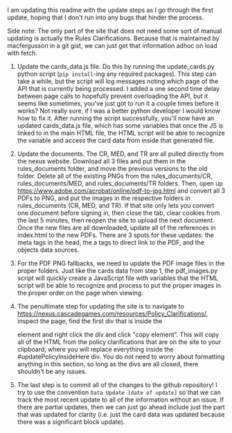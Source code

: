 I am updating this readme with the update steps as I go through the first update, hoping that I don't run into any bugs that hinder the process.

Side note: The only part of the site that does not need some sort of manual updating is actually the Rules Clarifications. Because that is maintained by macfergusson in a git gist, we can just get that information adhoc on load with fetch.

1) Update the cards_data.js file. Do this by running the update_cards.py python script (`pip install`-ing any required packages). This step can take a while, but the script will log messages noting which page of the API that is currently being processed. I added a one second time delay between page calls to hopefully prevent overloading the API, but it seems like sometimes, you've just got to run it a couple times before it works? Not really sure, if I was a better python developer I would know how to fix it. After running the script successfully, you'll now have an updated cards_data.js file, which has some variables that once the JS is linked to in the main HTML file, the HTML script will be able to recognize the variable and access the card data from inside that generated file.

2) Update the documents. The CR, MED, and TR are all pulled directly from the nexus website. Download all 3 files and put them in the rules_documents folder, and move the previous versions to the old folder. Delete all of the existing PNGs from the rules_documents/CR, rules_documents/MED, and rules_documents/TR folders. Then, open up https://www.adobe.com/acrobat/online/pdf-to-jpg.html and convert all 3 PDFs to PNG, and put the images in the respective folders in rules_documents (CR, MED, and TR). If that site only lets you convert one document before signing in, then close the tab, clear cookies from the last 5 minutes, then reopen the site to upload the next document. Once the new files are all downloaded, update all of the references in index.html to the new PDFs. There are 3 spots for these updates: the meta tags in the head, the a tags to direct link to the PDF, and the objects data sources.

3) For the PDF PNG fallbacks, we need to update the PDF image files in the proper folders. Just like the cards data from step 1, the pdf_images.py script will quickly create a JavaScript file with variables that the HTML script will be able to recognize and process to put the proper images in the proper order on the page when viewing.

4) The penultimate step for updating the site is to navigate to https://nexus.cascadegames.com/resources/Policy_Clarifications/, inspect the page, find the first div that is inside the <main> element and right click the div and click "copy element". This will copy all of the HTML from the policy clarifications that are on the site to your clipboard, where you will replace everything inside the #updatePolicyInsideHere div. You do not need to worry about formatting anything in this section, so long as the divs are all closed, there shouldn't be any issues.

5) The last step is to commit all of the changes to the github repository! I try to use the convention `Data Update [date of update]` so that we can track the most recent update to all of the information without an issue. If there are partial updates, then we can just go ahead include just the part that was updated for clarity (i.e. just the card data was updated because there was a significant block update).